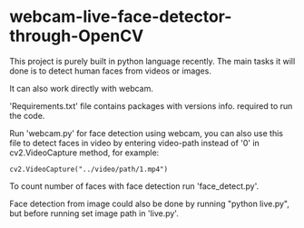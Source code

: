 # webcam-live-face-detector-through-OpenCV
This project is purely built in python language recently. The main tasks it will done is to detect human faces from videos or images.

It can also work directly with webcam.

'Requirements.txt' file contains packages with versions info. required to run the code.

Run 'webcam.py' for face detection using webcam, you can also use this file to detect faces in video by entering video-path instead of '0' in cv2.VideoCapture method, for example:

	cv2.VideoCapture("../video/path/1.mp4")
							
To count number of faces with face detection run 'face_detect.py'.

Face detection from image could also be done by running "python live.py", but before running set image path in 'live.py'.

